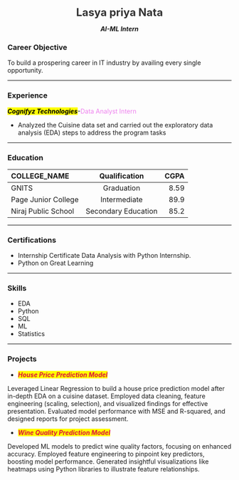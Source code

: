 <div align="center">
<span style="font-weight: bold; font-size: 24px; color: #333;">Lasya priya Nata </span>

<b><i> AI-ML Intern</b></i>

</div>

### Career Objective  
<p>To build a prospering career in IT industry by availing every single opportunity.</p>

<hr style="height:1px; background-color: black; border: none;" >

### Experience
**<mark>_Cognifyz Technologies_**</mark>-<span style="color:violet;">Data Analyst Intern</span>
-  Analyzed the Cuisine data set and carried out the exploratory data analysis (EDA) steps to address the program tasks
<hr style="height:1px; background-color: black; border: none;" />

### Education
| COLLEGE_NAME | Qualification | CGPA |
|:-----------|:------------:|------------:|
| GNITS   |   Graduation  |       8.59       |
| Page Junior College     |   Intermediate   |        89.9
| Niraj Public School     |   Secondary Education  |        85.2
<hr style="height:1px; background-color: black; border: none;" />

### Certifications
* Internship Certificate Data Analysis with Python Internship.
*  Python on Great Learning
<hr style="height:1px; background-color: black; border: none;" />


### Skills
- EDA 
- Python
- SQL
- ML
- Statistics
<hr style="height:1px; background-color: black; border: none;" />


### Projects

* **<mark><span style="color:crimson;">_House Price Prediction Model_</span></mark>**
<p>Leveraged Linear Regression to build a house price prediction model after in-depth EDA on a cuisine dataset. Employed data cleaning, feature engineering (scaling, selection), and visualized findings for effective presentation. Evaluated model performance with MSE and R-squared, and designed reports for project assessment.</p>

* **<mark><span style="color:crimson;">_Wine Quality Prediction Model_</span></mark>**
</p>Developed ML models to predict wine quality factors, focusing on enhanced accuracy. Employed feature engineering to pinpoint key predictors, boosting model performance. Generated insightful visualizations like heatmaps using Python libraries to illustrate feature relationships.</p>
